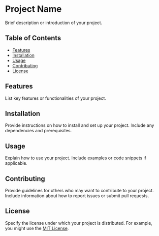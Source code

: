 # Project Name

Brief description or introduction of your project.

## Table of Contents

- [Features](#features)
- [Installation](#installation)
- [Usage](#usage)
- [Contributing](#contributing)
- [License](#license)

## Features

List key features or functionalities of your project.

## Installation

Provide instructions on how to install and set up your project. Include any dependencies and prerequisites.

## Usage

Explain how to use your project. Include examples or code snippets if applicable.

## Contributing

Provide guidelines for others who may want to contribute to your project. Include information about how to report issues or submit pull requests.

## License

Specify the license under which your project is distributed. For example, you might use the [MIT License](https://opensource.org/licenses/MIT).

